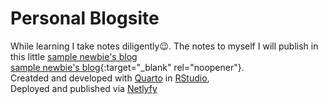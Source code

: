 # Personal Blogsite

While learning I take notes diligently😉. The notes to myself I will publish in this little <a href="https://sultanov.blog" target="_blank">sample newbie's blog</a>
<br>[sample newbie's blog](https://sultanov.blog){:target="_blank" rel="noopener"}.
<br>Creatded and developed with [Quarto](https://quarto.org/) in [RStudio](https://posit.co/download/rstudio-desktop/),
<br>Deployed and published via [Netlyfy](https://www.netlify.com/)
